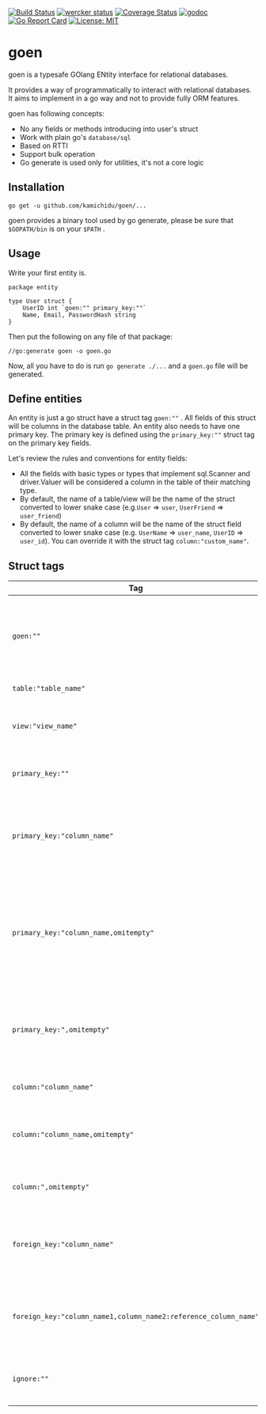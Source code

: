 [![Build Status](https://travis-ci.org/kamichidu/goen.svg?branch=master)](https://travis-ci.org/kamichidu/goen)
[![wercker status](https://app.wercker.com/status/12a1429eafda5aafa0d10f4946551e37/s/master "wercker status")](https://app.wercker.com/project/byKey/12a1429eafda5aafa0d10f4946551e37)
[![Coverage Status](https://coveralls.io/repos/github/kamichidu/goen/badge.svg)](https://coveralls.io/github/kamichidu/goen)
[![godoc](https://godoc.org/github.com/kamichidu/goen?status.svg)](https://godoc.org/github.com/kamichidu/goen)
[![Go Report Card](https://goreportcard.com/badge/github.com/kamichidu/goen)](https://goreportcard.com/report/github.com/kamichidu/goen)
[![License: MIT](https://img.shields.io/badge/License-MIT-yellow.svg)](https://raw.githubusercontent.com/kamichidu/goen/master/LICENSE)


# goen

goen is a typesafe GOlang ENtity interface for relational databases.

It provides a way of programmatically to interact with relational databases.
It aims to implement in a go way and not to provide fully ORM features.

goen has following concepts:

- No any fields or methods introducing into user's struct
- Work with plain go's `database/sql`
- Based on RTTI
- Support bulk operation
- Go generate is used only for utilities, it's not a core logic

## Installation

```
go get -u github.com/kamichidu/goen/...
```

goen provides a binary tool used by go generate, please be sure that `$GOPATH/bin` is on your `$PATH` .

## Usage

Write your first entity is.

```
package entity

type User struct {
    UserID int `goen:"" primary_key:""`
    Name, Email, PasswordHash string
}
```

Then put the following on any file of that package:

```
//go:generate goen -o goen.go
```

Now, all you have to do is run `go generate ./...` and a `goen.go` file will be generated.

## Define entities

An entity is just a go struct have a struct tag `goen:""` .
All fields of this struct will be columns in the database table.
An entity also needs to have one primary key.
The primary key is defined using the `primary_key:""` struct tag on the primary key fields.

Let's review the rules and conventions for entity fields:

- All the fields with basic types or types that implement sql.Scanner and driver.Valuer will be considered a column in the table of their matching type.
- By default, the name of a table/view will be the name of the struct converted to lower snake case (e.g.`User` => `user`, `UserFriend` => `user_friend`)
- By default, the name of a column will be the name of the struct field converted to lower snake case (e.g. `UserName` => `user_name`, `UserID` => `user_id`). You can override it with the struct tag `column:"custom_name"`.

## Struct tags

| Tag | Description |
| --- | --- |
| `goen:""` | Indicates this struct as an entity. goen finds structs that have this struct tag. |
| `table:"table_name"` | Specifies a table name. |
| `view:"view_name"` | Specifies a view name for readonly entity. |
| `primary_key:""` | Indicates this field is a part of primary key |
| `primary_key:"column_name"` | Indicates this field is a part of primary key and specifies a column name |
| `primary_key:"column_name,omitempty"` | Indicates this field is a part of primary key, specifies a column name and this field is omitting if empty |
| `primary_key:",omitempty"` | Indicates this field is a part of primary key, and this field is omitting if empty |
| `column:"column_name"` | Specifies a column name |
| `column:"column_name,omitempty"` | Specifies a column name and this field is omitting if empty |
| `column:",omitempty"` | Specifies this field is omitting if empty |
| `foreign_key:"column_name"` | Indicates this field is referencing another entity, and specifies keys |
| `foreign_key:"column_name1,column_name2:reference_column_name"` | Indicates this field is referencing another entity, and specifies key pairs |
| `ignore:""` | Specifies this columns is to be ignored |
